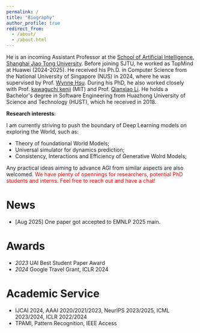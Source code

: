 ```yaml
---
permalink: /
title: "Biography"
author_profile: true
redirect_from: 
  - /about/
  - /about.html
---
```



He is an incoming Assistant Professor at the [School of Artificial Intelligence](https://soai.sjtu.edu.cn/), [Shanghai Jiao Tong University](http://en.sjtu.edu.cn/). Before joining SJTU, he worked as TopMind at Huawei (2024-2025). He received his Ph.D. in Computer Science from the National University of Singapore (NUS) in 2024, where he was supervised by Prof. [Wynne Hsu](https://www.comp.nus.edu.sg/~whsu/). During his PhD, he also worked closely with Prof. [kawaguchi kenji](https://ml.comp.nus.edu.sg/#members) (MIT) and Prof. [Qianxiao Li](https://blog.nus.edu.sg/qianxiaoli/). He holds a Bachelor's degree in Software Engineering from Huazhong University of Science and Technology (HUST), which he received in 2018.

**Research interests**:

I am currently striving to push the boundary of Deep Learning models on exploring the World, such as:
- Theory of foundational World Models;
- Universal simulator for dynamics prediction;
- Consistency, Interactions and Efficiency of Generative Wolrd Models;

Any practical ideas aiming to advance AGI from similar aspects are also welcomed.  <font color=red>We have plenty of opennings for researchers, potential PhD students and interns. Feel free to reach out and have a chat!</font>

News
======
- [Aug 2025] One paper got accepted to EMNLP 2025 main.


Awards
======
- *2023* UAI Best Student Paper Award  
- *2024* Google Travel Grant, ICLR 2024  

Academic Service
======
- IJCAI 2024, AAAI 2020/2021/2023, NeurIPS 2023/2025, ICML 2023/2024, ICLR 2022/2024
- TPAMI, Pattern Recognition, IEEE Access
